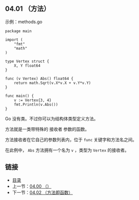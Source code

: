 ## 04.01 （方法）

示例：methods.go

    package main

    import (
    	"fmt"
    	"math"
    )

    type Vertex struct {
    	X, Y float64
    }

    func (v Vertex) Abs() float64 {
    	return math.Sqrt(v.X*v.X + v.Y*v.Y)
    }

    func main() {
    	v := Vertex{3, 4}
    	fmt.Println(v.Abs())
    }

Go 没有类。不过你可以为结构体类型定义方法。

方法就是一类带特殊的 接收者 参数的函数。

方法接收者在它自己的参数列表内，位于 `func` 关键字和方法名之间。

在此例中， `Abs` 方法拥有一个名为 `v` ，类型为 `Vertex` 的接收者。

## 链接
* [目录](https://github.com/alphaxlvii/go-zh/blob/master/tour/directory.md)
* 上一节：[04.00 （）](https://github.com/alphaxlvii/go-zh/blob/master/tour/04.00.md)
* 下一节：[04.02 （方法即函数）](https://github.com/alphaxlvii/go-zh/blob/master/tour/04.02.md)
